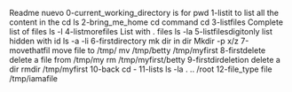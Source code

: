 Readme nuevo
0-current_working_directory is for pwd
1-listit to list all the content in the cd ls
2-bring_me_home cd command cd 
3-listfiles Complete list of files ls -l
4-listmorefiles List with . files ls -la
5-listfilesdigitonly list hidden with id ls -a -li
6-firstdirectory mk dir in dir Mkdir -p x/z
7-movethatfil move file to /tmp/ mv /tmp/betty /tmp/myfirst 
8-firstdelete delete a file from /tmp/my  rm /tmp/myfirst/betty
9-firstdirdeletion delete a dir rmdir /tmp/myfirst
10-back cd -
11-lists ls -la . .. /root
12-file_type file /tmp/iamafile
